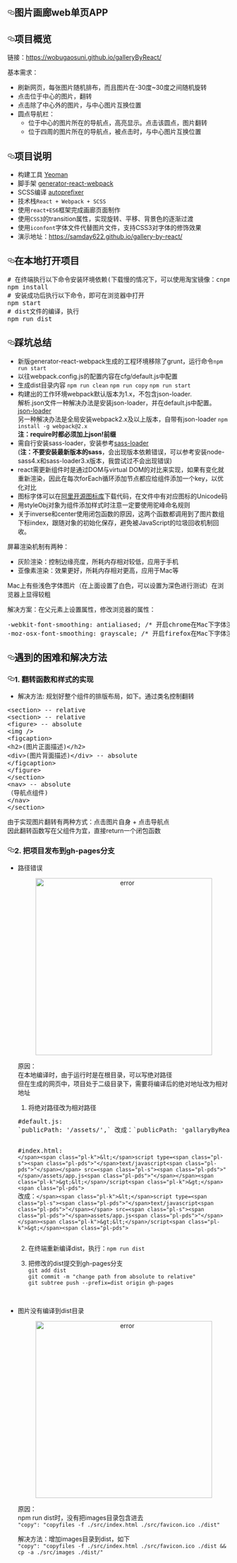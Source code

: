 <article class="markdown-body entry-content" itemprop="text"><h1><a id="user-content-图片画廊web单页app" class="anchor" href="#图片画廊web单页app" aria-hidden="true"><svg aria-hidden="true" class="octicon octicon-link" height="16" version="1.1" viewBox="0 0 16 16" width="16"><path fill-rule="evenodd" d="M4 9h1v1H4c-1.5 0-3-1.69-3-3.5S2.55 3 4 3h4c1.45 0 3 1.69 3 3.5 0 1.41-.91 2.72-2 3.25V8.59c.58-.45 1-1.27 1-2.09C10 5.22 8.98 4 8 4H4c-.98 0-2 1.22-2 2.5S3 9 4 9zm9-3h-1v1h1c1 0 2 1.22 2 2.5S13.98 12 13 12H9c-.98 0-2-1.22-2-2.5 0-.83.42-1.64 1-2.09V6.25c-1.09.53-2 1.84-2 3.25C6 11.31 7.55 13 9 13h4c1.45 0 3-1.69 3-3.5S14.5 6 13 6z"></path></svg></a>图片画廊web单页APP</h1>
<h2><a id="user-content-项目概览" class="anchor" href="#项目概览" aria-hidden="true"><svg aria-hidden="true" class="octicon octicon-link" height="16" version="1.1" viewBox="0 0 16 16" width="16"><path fill-rule="evenodd" d="M4 9h1v1H4c-1.5 0-3-1.69-3-3.5S2.55 3 4 3h4c1.45 0 3 1.69 3 3.5 0 1.41-.91 2.72-2 3.25V8.59c.58-.45 1-1.27 1-2.09C10 5.22 8.98 4 8 4H4c-.98 0-2 1.22-2 2.5S3 9 4 9zm9-3h-1v1h1c1 0 2 1.22 2 2.5S13.98 12 13 12H9c-.98 0-2-1.22-2-2.5 0-.83.42-1.64 1-2.09V6.25c-1.09.53-2 1.84-2 3.25C6 11.31 7.55 13 9 13h4c1.45 0 3-1.69 3-3.5S14.5 6 13 6z"></path></svg></a>项目概览</h2>
<p>链接：<a href="https://wobugaosuni.github.io/galleryByReact/">https://wobugaosuni.github.io/galleryByReact/</a> <br></p>
<p>基本需求：</p>
<ul>
<li>刷新网页，每张图片随机排布，而且图片在-30度~30度之间随机旋转</li>
<li>点击位于中心的图片，翻转</li>
<li>点击除了中心外的图片，与中心图片互换位置</li>
<li>圆点导航栏：
<ul>
<li>位于中心的图片所在的导航点，高亮显示。点击该圆点，图片翻转</li>
<li>位于四周的图片所在的导航点，被点击时，与中心图片互换位置</li>
</ul>
</li>
</ul>
<h2><a id="user-content-项目说明" class="anchor" href="#项目说明" aria-hidden="true"><svg aria-hidden="true" class="octicon octicon-link" height="16" version="1.1" viewBox="0 0 16 16" width="16"><path fill-rule="evenodd" d="M4 9h1v1H4c-1.5 0-3-1.69-3-3.5S2.55 3 4 3h4c1.45 0 3 1.69 3 3.5 0 1.41-.91 2.72-2 3.25V8.59c.58-.45 1-1.27 1-2.09C10 5.22 8.98 4 8 4H4c-.98 0-2 1.22-2 2.5S3 9 4 9zm9-3h-1v1h1c1 0 2 1.22 2 2.5S13.98 12 13 12H9c-.98 0-2-1.22-2-2.5 0-.83.42-1.64 1-2.09V6.25c-1.09.53-2 1.84-2 3.25C6 11.31 7.55 13 9 13h4c1.45 0 3-1.69 3-3.5S14.5 6 13 6z"></path></svg></a>项目说明</h2>
<ul>
<li>构建工具 <a href="http://yeoman.io/">Yeoman</a></li>
<li>脚手架 <a href="https://github.com/react-webpack-generators/generator-react-webpack">generator-react-webpack</a></li>
<li>SCSS编译 <a href="https://github.com/postcss/autoprefixer">autoprefixer</a></li>
<li>技术栈<code>React + Webpack + SCSS</code></li>
<li>使用<code>react+ES6</code>框架完成画廊页面制作</li>
<li>使用<code>CSS3</code>的transition属性，实现旋转、平移、背景色的逐渐过渡</li>
<li>使用<code>iconfont</code>字体文件代替图片文件，支持CSS3对字体的修饰效果</li>
<li>演示地址：<a href="https://samday622.github.io/gallery-by-react/">https://samday622.github.io/gallery-by-react/</a></li>
</ul>
<h2><a id="user-content-在本地打开项目" class="anchor" href="#在本地打开项目" aria-hidden="true"><svg aria-hidden="true" class="octicon octicon-link" height="16" version="1.1" viewBox="0 0 16 16" width="16"><path fill-rule="evenodd" d="M4 9h1v1H4c-1.5 0-3-1.69-3-3.5S2.55 3 4 3h4c1.45 0 3 1.69 3 3.5 0 1.41-.91 2.72-2 3.25V8.59c.58-.45 1-1.27 1-2.09C10 5.22 8.98 4 8 4H4c-.98 0-2 1.22-2 2.5S3 9 4 9zm9-3h-1v1h1c1 0 2 1.22 2 2.5S13.98 12 13 12H9c-.98 0-2-1.22-2-2.5 0-.83.42-1.64 1-2.09V6.25c-1.09.53-2 1.84-2 3.25C6 11.31 7.55 13 9 13h4c1.45 0 3-1.69 3-3.5S14.5 6 13 6z"></path></svg></a>在本地打开项目</h2>
<div class="highlight highlight-source-shell"><pre><span class="pl-c"><span class="pl-c">#</span> 在终端执行以下命令安装环境依赖(下载慢的情况下，可以使用淘宝镜像：cnpm；或者直接在终端使用代理翻墙)</span>
npm install
<span class="pl-c"><span class="pl-c">#</span> 安装成功后执行以下命令，即可在浏览器中打开</span>
npm start
<span class="pl-c"><span class="pl-c">#</span> dist文件的编译，执行</span>
npm run dist</pre></div>
<h2><a id="user-content-踩坑总结" class="anchor" href="#踩坑总结" aria-hidden="true"><svg aria-hidden="true" class="octicon octicon-link" height="16" version="1.1" viewBox="0 0 16 16" width="16"><path fill-rule="evenodd" d="M4 9h1v1H4c-1.5 0-3-1.69-3-3.5S2.55 3 4 3h4c1.45 0 3 1.69 3 3.5 0 1.41-.91 2.72-2 3.25V8.59c.58-.45 1-1.27 1-2.09C10 5.22 8.98 4 8 4H4c-.98 0-2 1.22-2 2.5S3 9 4 9zm9-3h-1v1h1c1 0 2 1.22 2 2.5S13.98 12 13 12H9c-.98 0-2-1.22-2-2.5 0-.83.42-1.64 1-2.09V6.25c-1.09.53-2 1.84-2 3.25C6 11.31 7.55 13 9 13h4c1.45 0 3-1.69 3-3.5S14.5 6 13 6z"></path></svg></a>踩坑总结</h2>
<ul>
<li>新版generator-react-webpack生成的工程环境移除了grunt，运行命令<code>npm run start</code></li>
<li>以往webpack.config.js的配置内容在cfg/default.js中配置</li>
<li>生成dist目录内容 <code>npm run clean</code> <code>npm run copy</code> <code>npm run start</code></li>
<li>构建出的工作环境webpack默认版本为1.x，不包含json-loader.<br>
解析.json文件一种解决办法是安装json-loader，并在default.js中配置。<a href="https://github.com/webpack-contrib/json-loader">json-loader</a><br>
另一种解决办法是全局安装webpack2.x及以上版本，自带有json-loader <code>npm install -g webpack@2.x</code><br>
<strong>注：require时都必须加上json!前缀</strong></li>
<li>需自行安装sass-loader，安装参考<a href="https://github.com/webpack-contrib/sass-loader">sass-loader</a><br>
(<strong>注：不要安装最新版本的sass</strong>，会出现版本依赖错误，可以参考安装node-sass4.x和sass-loader3.x版本，我尝试过不会出现错误)</li>
<li>react需更新组件时是通过DOM与virtual DOM的对比来实现，如果有变化就重新渲染，因此在每次forEach循环添加节点都应给组件添加一个key，以优化对比</li>
<li>图标字体可以在<a href="http://www.iconfont.cn/">阿里开源图标库</a>下载代码，在文件中有对应图标的Unicode码</li>
<li>用styleObj对象为组件添加样式时注意一定要使用驼峰命名规则</li>
<li>关于inverse和center使用闭包函数的原因，这两个函数都调用到了图片数组下标index，跟随对象的初始化保存，避免被JavaScript的垃圾回收机制回收。</li>
</ul>
<p>屏幕渲染机制有两种：</p>
<ul>
<li>灰阶渲染：控制边缘亮度，所耗内存相对较低，应用于手机</li>
<li>亚像素渲染：效果更好，所耗内存相对更高，应用于Mac等</li>
</ul>
<p>Mac上有些浅色字体图片（在上面设置了白色，可以设置为深色进行测试）在浏览器上显得较粗  <br></p>
<p>解决方案：在父元素上设置属性，修改浏览器的属性：  <br></p>
<div class="highlight highlight-source-css"><pre>-webkit-font-smoothing: antialiased; <span class="pl-c"><span class="pl-c">/*</span> 开启chrome在Mac下字体渲染的灰阶平滑 <span class="pl-c">*/</span></span>  &lt;<span class="pl-ent">br</span> /<span class="pl-k">&gt;</span>
-moz-osx-font-smoothing: grayscale; <span class="pl-c"><span class="pl-c">/*</span> 开启firefox在Mac下字体渲染的灰阶平滑 <span class="pl-c">*/</span></span></pre></div>
<h2><a id="user-content-遇到的困难和解决方法" class="anchor" href="#遇到的困难和解决方法" aria-hidden="true"><svg aria-hidden="true" class="octicon octicon-link" height="16" version="1.1" viewBox="0 0 16 16" width="16"><path fill-rule="evenodd" d="M4 9h1v1H4c-1.5 0-3-1.69-3-3.5S2.55 3 4 3h4c1.45 0 3 1.69 3 3.5 0 1.41-.91 2.72-2 3.25V8.59c.58-.45 1-1.27 1-2.09C10 5.22 8.98 4 8 4H4c-.98 0-2 1.22-2 2.5S3 9 4 9zm9-3h-1v1h1c1 0 2 1.22 2 2.5S13.98 12 13 12H9c-.98 0-2-1.22-2-2.5 0-.83.42-1.64 1-2.09V6.25c-1.09.53-2 1.84-2 3.25C6 11.31 7.55 13 9 13h4c1.45 0 3-1.69 3-3.5S14.5 6 13 6z"></path></svg></a>遇到的困难和解决方法</h2>
<h3><a id="user-content-1-翻转函数和样式的实现" class="anchor" href="#1-翻转函数和样式的实现" aria-hidden="true"><svg aria-hidden="true" class="octicon octicon-link" height="16" version="1.1" viewBox="0 0 16 16" width="16"><path fill-rule="evenodd" d="M4 9h1v1H4c-1.5 0-3-1.69-3-3.5S2.55 3 4 3h4c1.45 0 3 1.69 3 3.5 0 1.41-.91 2.72-2 3.25V8.59c.58-.45 1-1.27 1-2.09C10 5.22 8.98 4 8 4H4c-.98 0-2 1.22-2 2.5S3 9 4 9zm9-3h-1v1h1c1 0 2 1.22 2 2.5S13.98 12 13 12H9c-.98 0-2-1.22-2-2.5 0-.83.42-1.64 1-2.09V6.25c-1.09.53-2 1.84-2 3.25C6 11.31 7.55 13 9 13h4c1.45 0 3-1.69 3-3.5S14.5 6 13 6z"></path></svg></a>1. 翻转函数和样式的实现</h3>
<ul>
<li>解决方法: 规划好整个组件的排版布局，如下。通过类名控制翻转</li>
</ul>
<div class="highlight highlight-text-html-basic"><pre>&lt;<span class="pl-ent">section</span>&gt; -- relative
&lt;<span class="pl-ent">section</span>&gt; -- relative
&lt;<span class="pl-ent">figure</span>&gt; -- absolute
&lt;<span class="pl-ent">img</span> /&gt;
&lt;<span class="pl-ent">figcaption</span>&gt;
&lt;<span class="pl-ent">h2</span>&gt;(图片正面描述)&lt;/<span class="pl-ent">h2</span>&gt;
&lt;<span class="pl-ent">div</span>&gt;(图片背面描述)&lt;/<span class="pl-ent">div</span>&gt; -- absolute
&lt;/<span class="pl-ent">figcaption</span>&gt;
&lt;/<span class="pl-ent">figure</span>&gt;
&lt;/<span class="pl-ent">section</span>&gt;
&lt;<span class="pl-ent">nav</span>&gt; -- absolute
（导航点组件)
&lt;/<span class="pl-ent">nav</span>&gt;
&lt;/<span class="pl-ent">section</span>&gt;</pre></div>
<p>由于实现图片翻转有两种方式：点击图片自身 + 点击导航点 <br>
因此翻转函数写在父组件为宜，直接return一个闭包函数</p>
<h3><a id="user-content-2-把项目发布到gh-pages分支" class="anchor" href="#2-把项目发布到gh-pages分支" aria-hidden="true"><svg aria-hidden="true" class="octicon octicon-link" height="16" version="1.1" viewBox="0 0 16 16" width="16"><path fill-rule="evenodd" d="M4 9h1v1H4c-1.5 0-3-1.69-3-3.5S2.55 3 4 3h4c1.45 0 3 1.69 3 3.5 0 1.41-.91 2.72-2 3.25V8.59c.58-.45 1-1.27 1-2.09C10 5.22 8.98 4 8 4H4c-.98 0-2 1.22-2 2.5S3 9 4 9zm9-3h-1v1h1c1 0 2 1.22 2 2.5S13.98 12 13 12H9c-.98 0-2-1.22-2-2.5 0-.83.42-1.64 1-2.09V6.25c-1.09.53-2 1.84-2 3.25C6 11.31 7.55 13 9 13h4c1.45 0 3-1.69 3-3.5S14.5 6 13 6z"></path></svg></a>2. 把项目发布到gh-pages分支</h3>
<ul>
<li>
<p>路径错误</p>
<div align="center"><a href="/Wobugaosuni/galleryByReact/blob/master/src/images/error.jpeg" target="_blank"><img src="/Wobugaosuni/galleryByReact/raw/master/src/images/error.jpeg" width="400" alt="error" style="max-width:100%;"></a></div>
<p>原因：<br>
在本地编译时，由于运行时是在根目录，可以写绝对路径 <br>
但在生成的网页中，项目处于二级目录下，需要将编译后的绝对地址改为相对地址 <br></p>
<ol>
<li>将绝对路径改为相对路径</li>
</ol>
<div class="highlight highlight-source-shell"><pre><span class="pl-c"><span class="pl-c">#</span>default.js:</span>
<span class="pl-s"><span class="pl-pds">`</span>publicPath: <span class="pl-s"><span class="pl-pds">'</span>/assets/<span class="pl-pds">'</span></span>,<span class="pl-pds">`</span></span> 改成：<span class="pl-s"><span class="pl-pds">`</span>publicPath: <span class="pl-s"><span class="pl-pds">'</span>gallaryByReact/assets/<span class="pl-pds">'</span></span>,<span class="pl-pds">`</span></span>

<span class="pl-c"><span class="pl-c">#</span>index.html:</span>
<span class="pl-s"><span class="pl-pds">`</span><span class="pl-k">&lt;</span>script type=<span class="pl-s"><span class="pl-pds">"</span>text/javascript<span class="pl-pds">"</span></span> src=<span class="pl-s"><span class="pl-pds">"</span>/assets/app.js<span class="pl-pds">"</span></span><span class="pl-k">&gt;&lt;</span>/script<span class="pl-k">&gt;</span><span class="pl-pds">`</span></span>
改成：<span class="pl-s"><span class="pl-pds">`</span><span class="pl-k">&lt;</span>script type=<span class="pl-s"><span class="pl-pds">"</span>text/javascript<span class="pl-pds">"</span></span> src=<span class="pl-s"><span class="pl-pds">"</span>assets/app.js<span class="pl-pds">"</span></span><span class="pl-k">&gt;&lt;</span>/script<span class="pl-k">&gt;</span><span class="pl-pds">`</span></span></pre></div>
<ol start="2">
<li>
<p>在终端重新编译dist，执行：<code>npm run dist</code></p>
</li>
<li>
<p>把修改的dist提交到gh-pages分支 <br>
<code>git add dist</code> <br>
<code>git commit -m "change path from absolute to relative"</code> <br>
<code>git subtree push --prefix=dist origin gh-pages</code></p>
</li>
</ol>
<br>
</li>
<li>
<p>图片没有编译到dist目录</p>
<div align="center"><a href="/Wobugaosuni/galleryByReact/blob/master/src/images/error2.jpeg" target="_blank"><img src="/Wobugaosuni/galleryByReact/raw/master/src/images/error2.jpeg" width="400" alt="error" style="max-width:100%;"></a></div>
<p>原因：<br>
npm run dist时，没有把images目录包含进去 <br>
<code>"copy": "copyfiles -f ./src/index.html ./src/favicon.ico ./dist"</code> <br></p>
<p>解决方法：增加images目录到dist，如下 <br>
<code>"copy": "copyfiles -f ./src/index.html ./src/favicon.ico ./dist &amp;&amp; cp -a ./src/images ./dist/"</code></p>
</li>
</ul>

</article>
